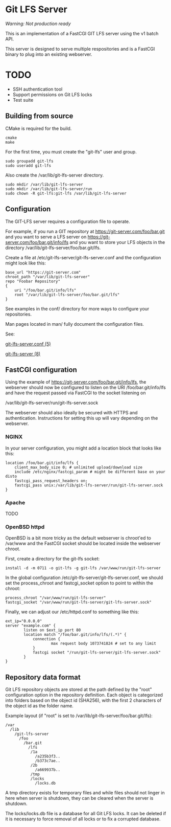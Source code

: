 # Git LFS Server

*Warning: Not production ready*

This is an implementation of a FastCGI GIT LFS server using the v1 batch API.

This server is designed to serve multiple respositories and is a FastCGI binary
to plug into an existing webserver.

# TODO

* SSH authentication tool
* Support permissions on Git LFS locks
* Test suite

## Building from source

CMake is required for the build.

```
cmake
make
```

For the first time, you must create the "git-lfs" user and group.

```
sudo groupadd git-lfs
sudo useradd git-lfs
```

Also create the /var/lib/git-lfs-server directory.

```
sudo mkdir /var/lib/git-lfs-server
sudo mkdir /var/lib/git-lfs-server/run
sudo chown -R git-lfs:git-lfs /var/lib/git-lfs-server
```


## Configuration

The GIT-LFS server requires a configuration file to operate.

For example, if you run a GIT repository at https://git-server.com/foo/bar.git and you want to serve
a LFS server on https://git-server.com/foo/bar.git/info/lfs and you want to store your LFS objects
in the directory /var/lib/git-lfs-server/foo/bar.git/lfs.

Create a file at /etc/git-lfs-server/git-lfs-server.conf and the configuration might look like this:


```
base_url "https://git-server.com"
chroot_path "/var/lib/git-lfs-server"
repo "Foobar Repository"
{
	uri "/foo/bar.git/info/lfs"
	root "/var/lib/git-lfs-server/foo/bar.git/lfs"
}
```

See examples in the conf/ directory for more ways to configure your repositories.

Man pages located in man/ fully document the configuration files.

See:

[git-lfs-server.conf (5)](man/git-lfs-server.conf.txt)

[git-lfs-server (8)](man/git-lfs-server.txt)

## FastCGI configuration

Using the example of https://git-server.com/foo/bar.git/info/lfs,
the webserver should now be configured to listen on the URI /foo/bar.git/info/lfs
and have the request passed via FastCGI to the socket listening on

/var/lib/git-lfs-server/run/git-lfs-server.sock

The webserver should also ideally be secured with HTTPS and authentication.
Instructions for setting this up will vary depending on the webserver.

### NGINX

In your server configuration, you might add a location block that looks like this:

```
location /foo/bar.git/info/lfs {
	client_max_body_size 0; # unlimited upload/download size
	include /etc/nginx/fastcgi_param # might be different base on your disto
	fastcgi_pass_request_headers on;
	fastcgi_pass unix:/var/lib/git-lfs-server/run/git-lfs-server.sock
}
```

### Apache

TODO

### OpenBSD httpd

OpenBSD is a bit more tricky as the default webserver is chroot'ed to /var/www and
the FastCGI socket should be located inside the webserver chroot.

First, create a directory for the git-lfs socket:
```
install -d -m 0711 -o git-lfs -g git-lfs /var/www/run/git-lfs-server
```

In the global configuration /etc/git-lfs-server/git-lfs-server.conf, we should
set the process_chroot and fastcgi_socket option to point to within the chroot:
```
process_chroot "/var/www/run/git-lfs-server"
fastcgi_socket "/var/www/run/git-lfs-server/git-lfs-server.sock"
```

Finally, we can adjust our /etc/httpd.conf to something like this:
```
ext_ip="0.0.0.0"
server "example.com" {
        listen on $ext_ip port 80
		location match "/foo/bar.git/info/lfs/(.*)" {
		    connection {
		            max request body 1073741824 # set to any limit
		    }
		    fastcgi socket "/run/git-lfs-server/git-lfs-server.sock"
		}
}
```

## Repository data format

Git LFS repository objects are stored at the path defined by the "root" configuration option in the repository definition.
Each object is categorized into folders based on the object id (SHA256), with the first 2 characters of the object id
as the folder name.

Example layout (if "root" is set to /var/lib/git-lfs-server/foo/bar.git/lfs):

	/var
	  /lib
	    /git-lfs-server
	      /foo
	        /bar.git
	          /lfs
	           /1a
	             /a235b3f3..
	             /b373c7ae..
	           /2b
	             /a669937b..
	           /tmp
	           /locks
	             /locks.db

A tmp directory exists for temporary files and while files should not linger in here when server is shutdown, 
they can be cleared when the server is shutdown.

The locks/locks.db file is a database for all Git LFS locks. It can be deleted if it is necessary to force removal
of all locks or to fix a corrupted database.
